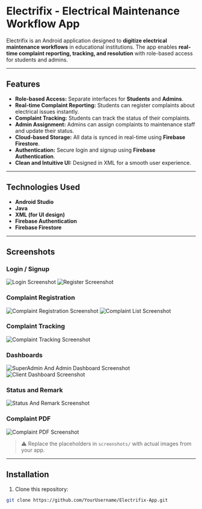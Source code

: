 # Electrifix - Electrical Maintenance Workflow App

Electrifix is an Android application designed to **digitize electrical maintenance workflows** in educational institutions. The app enables **real-time complaint reporting, tracking, and resolution** with role-based access for students and admins.

---

## **Features**
- **Role-based Access:** Separate interfaces for **Students** and **Admins**.
- **Real-time Complaint Reporting:** Students can register complaints about electrical issues instantly.
- **Complaint Tracking:** Students can track the status of their complaints.
- **Admin Assignment:** Admins can assign complaints to maintenance staff and update their status.
- **Cloud-based Storage:** All data is synced in real-time using **Firebase Firestore**.
- **Authentication:** Secure login and signup using **Firebase Authentication**.
- **Clean and Intuitive UI:** Designed in XML for a smooth user experience.

---

## **Technologies Used**
- **Android Studio**  
- **Java**  
- **XML (for UI design)**  
- **Firebase Authentication**  
- **Firebase Firestore**  

---

## **Screenshots**

### **Login / Signup**
![Login Screenshot](screenshots/login.jpg)
![Register Screenshot](screenshots/reg.jpg)

### **Complaint Registration**
![Complaint Registration Screenshot](screenshots/complaintReg.jpg)
![Complaint List Screenshot](screenshots/complaintList.jpg)

### **Complaint Tracking**
![Complaint Tracking Screenshot](screenshots/complaint.jpg)

### **Dashboards**
![SuperAdmin And Admin Dashboard Screenshot](screenshots/superAdmDash.jpg)
![Client Dashboard Screenshot](screenshots/clientDash.jpg)

### **Status and Remark**
![Status And Remark Screenshot](screenshots/statusAndRemark.jpg)


### **Complaint PDF**
![Complaint PDF Screenshot](screenshots/pdf.jpg)

> ⚠️ Replace the placeholders in `screenshots/` with actual images from your app.

---

## **Installation**
1. Clone this repository:  
```bash
git clone https://github.com/YourUsername/Electrifix-App.git
